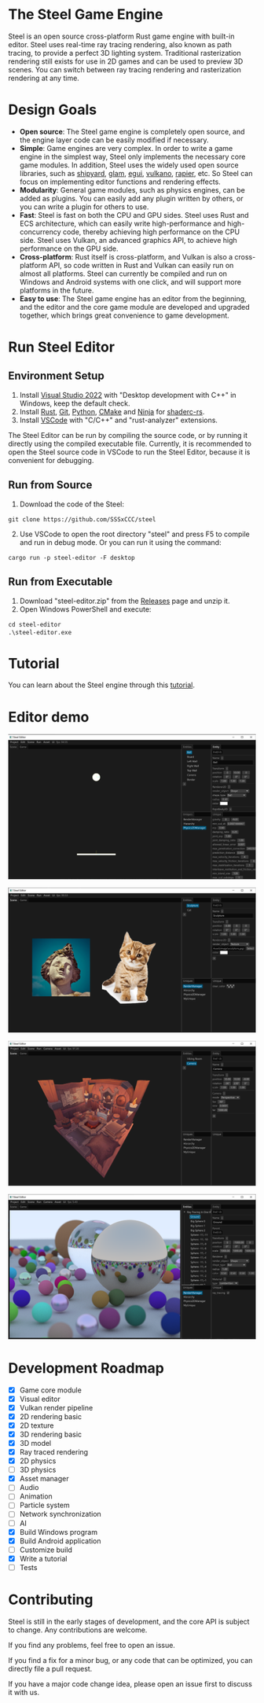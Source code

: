 # The Steel Game Engine

Steel is an open source cross-platform Rust game engine with built-in editor. Steel uses real-time ray tracing rendering, also known as path tracing, to provide a perfect 3D lighting system. Traditional rasterization rendering still exists for use in 2D games and can be used to preview 3D scenes. You can switch between ray tracing rendering and rasterization rendering at any time.

# Design Goals

* **Open source**: The Steel game engine is completely open source, and the engine layer code can be easily modified if necessary.
* **Simple**: Game engines are very complex. In order to write a game engine in the simplest way, Steel only implements the necessary core game modules. In addition, Steel uses the widely used open source libraries, such as [shipyard][shipyard], [glam][glam], [egui][egui], [vulkano][vulkano], [rapier][rapier], etc. So Steel can focus on implementing editor functions and rendering effects.
* **Modularity**: General game modules, such as physics engines, can be added as plugins. You can easily add any plugin written by others, or you can write a plugin for others to use.
* **Fast**: Steel is fast on both the CPU and GPU sides. Steel uses Rust and ECS architecture, which can easily write high-performance and high-concurrency code, thereby achieving high performance on the CPU side. Steel uses Vulkan, an advanced graphics API, to achieve high performance on the GPU side.
* **Cross-platform**: Rust itself is cross-platform, and Vulkan is also a cross-platform API, so code written in Rust and Vulkan can easily run on almost all platforms. Steel can currently be compiled and run on Windows and Android systems with one click, and will support more platforms in the future.
* **Easy to use**: The Steel game engine has an editor from the beginning, and the editor and the core game module are developed and upgraded together, which brings great convenience to game development.

# Run Steel Editor

## Environment Setup

1. Install [Visual Studio 2022][Visual Studio 2022] with "Desktop development with C++" in Windows, keep the default check.
2. Install [Rust][Rust], [Git][Git], [Python][Python], [CMake][CMake] and [Ninja][Ninja] for [shaderc-rs][shaderc-rs].
3. Install [VSCode][VSCode] with "C/C++" and "rust-analyzer" extensions.

The Steel Editor can be run by compiling the source code, or by running it directly using the compiled executable file. Currently, it is recommended to open the Steel source code in VSCode to run the Steel Editor, because it is convenient for debugging.

## Run from Source

1. Download the code of the Steel:
```
git clone https://github.com/SSSxCCC/steel
```
2. Use VSCode to open the root directory "steel" and press F5 to compile and run in debug mode. Or you can run it using the command:
```
cargo run -p steel-editor -F desktop
```

## Run from Executable

1. Download "steel-editor.zip" from the [Releases][Releases] page and unzip it.
2. Open Windows PowerShell and execute:
```
cd steel-editor
.\steel-editor.exe
```

# Tutorial

You can learn about the Steel engine through this [tutorial](tutorial/eng/1-introduction.md).

# Editor demo

![image](demo/demo.png)

![image](demo/texture.png)

![image](demo/model.png)

![image](demo/ray-tracing-in-one-weekend.png)

# Development Roadmap

- [x] Game core module
- [x] Visual editor
- [x] Vulkan render pipeline
- [x] 2D rendering basic
- [x] 2D texture
- [x] 3D rendering basic
- [x] 3D model
- [x] Ray traced rendering
- [x] 2D physics
- [ ] 3D physics
- [x] Asset manager
- [ ] Audio
- [ ] Animation
- [ ] Particle system
- [ ] Network synchronization
- [ ] AI
- [x] Build Windows program
- [x] Build Android application
- [ ] Customize build
- [x] Write a tutorial
- [ ] Tests

# Contributing

Steel is still in the early stages of development, and the core API is subject to change. Any contributions are welcome.

If you find any problems, feel free to open an issue.

If you find a fix for a minor bug, or any code that can be optimized, you can directly file a pull request.

If you have a major code change idea, please open an issue first to discuss it with us.

[shipyard]: https://github.com/leudz/shipyard
[glam]: https://github.com/bitshifter/glam-rs
[egui]: https://github.com/emilk/egui
[vulkano]: https://github.com/vulkano-rs/vulkano
[rapier]: https://rapier.rs/
[Rust]: https://www.rust-lang.org/
[Git]: https://git-scm.com/
[Python]: https://www.python.org/
[CMake]: https://cmake.org/
[Ninja]: https://github.com/ninja-build/ninja/releases
[shaderc-rs]: https://github.com/google/shaderc-rs
[Visual Studio 2022]: https://visualstudio.microsoft.com/vs/
[VSCode]: https://code.visualstudio.com/
[Releases]: https://github.com/SSSxCCC/steel/releases
